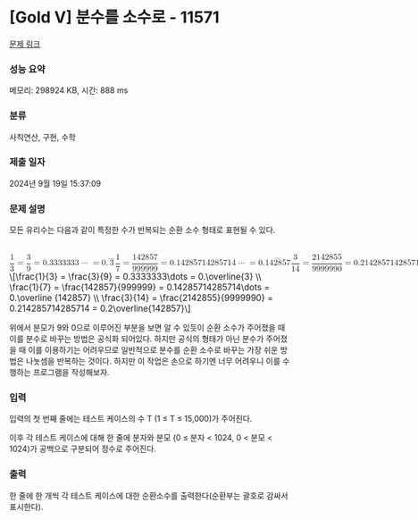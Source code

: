 # [Gold V] 분수를 소수로 - 11571 

[문제 링크](https://www.acmicpc.net/problem/11571) 

### 성능 요약

메모리: 298924 KB, 시간: 888 ms

### 분류

사칙연산, 구현, 수학

### 제출 일자

2024년 9월 19일 15:37:09

### 문제 설명

<p>모든 유리수는 다음과 같이 특정한 수가 반복되는 순환 소수 형태로 표현될 수 있다.</p>

<p><mjx-container class="MathJax" jax="CHTML" display="true" style="font-size: 109%; position: relative;"> <mjx-math display="true" class="MJX-TEX" aria-hidden="true" style="margin-left: 0px; margin-right: 0px;"><mjx-mfrac><mjx-frac type="d"><mjx-num><mjx-nstrut type="d"></mjx-nstrut><mjx-mn class="mjx-n"><mjx-c class="mjx-c31"></mjx-c></mjx-mn></mjx-num><mjx-dbox><mjx-dtable><mjx-line type="d"></mjx-line><mjx-row><mjx-den><mjx-dstrut type="d"></mjx-dstrut><mjx-mn class="mjx-n"><mjx-c class="mjx-c33"></mjx-c></mjx-mn></mjx-den></mjx-row></mjx-dtable></mjx-dbox></mjx-frac></mjx-mfrac><mjx-mo class="mjx-n" space="4"><mjx-c class="mjx-c3D"></mjx-c></mjx-mo><mjx-mfrac space="4"><mjx-frac type="d"><mjx-num><mjx-nstrut type="d"></mjx-nstrut><mjx-mn class="mjx-n"><mjx-c class="mjx-c33"></mjx-c></mjx-mn></mjx-num><mjx-dbox><mjx-dtable><mjx-line type="d"></mjx-line><mjx-row><mjx-den><mjx-dstrut type="d"></mjx-dstrut><mjx-mn class="mjx-n"><mjx-c class="mjx-c39"></mjx-c></mjx-mn></mjx-den></mjx-row></mjx-dtable></mjx-dbox></mjx-frac></mjx-mfrac><mjx-mo class="mjx-n" space="4"><mjx-c class="mjx-c3D"></mjx-c></mjx-mo><mjx-mn class="mjx-n" space="4"><mjx-c class="mjx-c30"></mjx-c><mjx-c class="mjx-c2E"></mjx-c><mjx-c class="mjx-c33"></mjx-c><mjx-c class="mjx-c33"></mjx-c><mjx-c class="mjx-c33"></mjx-c><mjx-c class="mjx-c33"></mjx-c><mjx-c class="mjx-c33"></mjx-c><mjx-c class="mjx-c33"></mjx-c><mjx-c class="mjx-c33"></mjx-c></mjx-mn><mjx-mo class="mjx-n" space="2"><mjx-c class="mjx-c22EF"></mjx-c></mjx-mo><mjx-mo class="mjx-n" space="4"><mjx-c class="mjx-c3D"></mjx-c></mjx-mo><mjx-mn class="mjx-n" space="4"><mjx-c class="mjx-c30"></mjx-c><mjx-c class="mjx-c2E"></mjx-c></mjx-mn><mjx-mover><mjx-over style="padding-bottom: 0.18em; margin-bottom: -0.248em;"><mjx-mo class="mjx-n"><mjx-c class="mjx-c2013"></mjx-c></mjx-mo></mjx-over><mjx-base><mjx-mn class="mjx-n"><mjx-c class="mjx-c33"></mjx-c></mjx-mn></mjx-base></mjx-mover><mjx-mspace></mjx-mspace><mjx-mfrac><mjx-frac type="d"><mjx-num><mjx-nstrut type="d"></mjx-nstrut><mjx-mn class="mjx-n"><mjx-c class="mjx-c31"></mjx-c></mjx-mn></mjx-num><mjx-dbox><mjx-dtable><mjx-line type="d"></mjx-line><mjx-row><mjx-den><mjx-dstrut type="d"></mjx-dstrut><mjx-mn class="mjx-n"><mjx-c class="mjx-c37"></mjx-c></mjx-mn></mjx-den></mjx-row></mjx-dtable></mjx-dbox></mjx-frac></mjx-mfrac><mjx-mo class="mjx-n" space="4"><mjx-c class="mjx-c3D"></mjx-c></mjx-mo><mjx-mfrac space="4"><mjx-frac type="d"><mjx-num><mjx-nstrut type="d"></mjx-nstrut><mjx-mn class="mjx-n"><mjx-c class="mjx-c31"></mjx-c><mjx-c class="mjx-c34"></mjx-c><mjx-c class="mjx-c32"></mjx-c><mjx-c class="mjx-c38"></mjx-c><mjx-c class="mjx-c35"></mjx-c><mjx-c class="mjx-c37"></mjx-c></mjx-mn></mjx-num><mjx-dbox><mjx-dtable><mjx-line type="d"></mjx-line><mjx-row><mjx-den><mjx-dstrut type="d"></mjx-dstrut><mjx-mn class="mjx-n"><mjx-c class="mjx-c39"></mjx-c><mjx-c class="mjx-c39"></mjx-c><mjx-c class="mjx-c39"></mjx-c><mjx-c class="mjx-c39"></mjx-c><mjx-c class="mjx-c39"></mjx-c><mjx-c class="mjx-c39"></mjx-c></mjx-mn></mjx-den></mjx-row></mjx-dtable></mjx-dbox></mjx-frac></mjx-mfrac><mjx-mo class="mjx-n" space="4"><mjx-c class="mjx-c3D"></mjx-c></mjx-mo><mjx-mn class="mjx-n" space="4"><mjx-c class="mjx-c30"></mjx-c><mjx-c class="mjx-c2E"></mjx-c><mjx-c class="mjx-c31"></mjx-c><mjx-c class="mjx-c34"></mjx-c><mjx-c class="mjx-c32"></mjx-c><mjx-c class="mjx-c38"></mjx-c><mjx-c class="mjx-c35"></mjx-c><mjx-c class="mjx-c37"></mjx-c><mjx-c class="mjx-c31"></mjx-c><mjx-c class="mjx-c34"></mjx-c><mjx-c class="mjx-c32"></mjx-c><mjx-c class="mjx-c38"></mjx-c><mjx-c class="mjx-c35"></mjx-c><mjx-c class="mjx-c37"></mjx-c><mjx-c class="mjx-c31"></mjx-c><mjx-c class="mjx-c34"></mjx-c></mjx-mn><mjx-mo class="mjx-n" space="2"><mjx-c class="mjx-c22EF"></mjx-c></mjx-mo><mjx-mo class="mjx-n" space="4"><mjx-c class="mjx-c3D"></mjx-c></mjx-mo><mjx-mn class="mjx-n" space="4"><mjx-c class="mjx-c30"></mjx-c><mjx-c class="mjx-c2E"></mjx-c></mjx-mn><mjx-mover><mjx-over style="padding-bottom: 0.18em; margin-bottom: -0.248em;"><mjx-mo class="mjx-n"><mjx-stretchy-h class="mjx-c2013" style="width: 3em;"><mjx-ext><mjx-c></mjx-c></mjx-ext></mjx-stretchy-h></mjx-mo></mjx-over><mjx-base><mjx-mn class="mjx-n"><mjx-c class="mjx-c31"></mjx-c><mjx-c class="mjx-c34"></mjx-c><mjx-c class="mjx-c32"></mjx-c><mjx-c class="mjx-c38"></mjx-c><mjx-c class="mjx-c35"></mjx-c><mjx-c class="mjx-c37"></mjx-c></mjx-mn></mjx-base></mjx-mover><mjx-mspace></mjx-mspace><mjx-mfrac><mjx-frac type="d"><mjx-num><mjx-nstrut type="d"></mjx-nstrut><mjx-mn class="mjx-n"><mjx-c class="mjx-c33"></mjx-c></mjx-mn></mjx-num><mjx-dbox><mjx-dtable><mjx-line type="d"></mjx-line><mjx-row><mjx-den><mjx-dstrut type="d"></mjx-dstrut><mjx-mn class="mjx-n"><mjx-c class="mjx-c31"></mjx-c><mjx-c class="mjx-c34"></mjx-c></mjx-mn></mjx-den></mjx-row></mjx-dtable></mjx-dbox></mjx-frac></mjx-mfrac><mjx-mo class="mjx-n" space="4"><mjx-c class="mjx-c3D"></mjx-c></mjx-mo><mjx-mfrac space="4"><mjx-frac type="d"><mjx-num><mjx-nstrut type="d"></mjx-nstrut><mjx-mn class="mjx-n"><mjx-c class="mjx-c32"></mjx-c><mjx-c class="mjx-c31"></mjx-c><mjx-c class="mjx-c34"></mjx-c><mjx-c class="mjx-c32"></mjx-c><mjx-c class="mjx-c38"></mjx-c><mjx-c class="mjx-c35"></mjx-c><mjx-c class="mjx-c35"></mjx-c></mjx-mn></mjx-num><mjx-dbox><mjx-dtable><mjx-line type="d"></mjx-line><mjx-row><mjx-den><mjx-dstrut type="d"></mjx-dstrut><mjx-mn class="mjx-n"><mjx-c class="mjx-c39"></mjx-c><mjx-c class="mjx-c39"></mjx-c><mjx-c class="mjx-c39"></mjx-c><mjx-c class="mjx-c39"></mjx-c><mjx-c class="mjx-c39"></mjx-c><mjx-c class="mjx-c39"></mjx-c><mjx-c class="mjx-c30"></mjx-c></mjx-mn></mjx-den></mjx-row></mjx-dtable></mjx-dbox></mjx-frac></mjx-mfrac><mjx-mo class="mjx-n" space="4"><mjx-c class="mjx-c3D"></mjx-c></mjx-mo><mjx-mn class="mjx-n" space="4"><mjx-c class="mjx-c30"></mjx-c><mjx-c class="mjx-c2E"></mjx-c><mjx-c class="mjx-c32"></mjx-c><mjx-c class="mjx-c31"></mjx-c><mjx-c class="mjx-c34"></mjx-c><mjx-c class="mjx-c32"></mjx-c><mjx-c class="mjx-c38"></mjx-c><mjx-c class="mjx-c35"></mjx-c><mjx-c class="mjx-c37"></mjx-c><mjx-c class="mjx-c31"></mjx-c><mjx-c class="mjx-c34"></mjx-c><mjx-c class="mjx-c32"></mjx-c><mjx-c class="mjx-c38"></mjx-c><mjx-c class="mjx-c35"></mjx-c><mjx-c class="mjx-c37"></mjx-c><mjx-c class="mjx-c31"></mjx-c><mjx-c class="mjx-c34"></mjx-c></mjx-mn><mjx-mo class="mjx-n" space="4"><mjx-c class="mjx-c3D"></mjx-c></mjx-mo><mjx-mn class="mjx-n" space="4"><mjx-c class="mjx-c30"></mjx-c><mjx-c class="mjx-c2E"></mjx-c><mjx-c class="mjx-c32"></mjx-c></mjx-mn><mjx-mover><mjx-over style="padding-bottom: 0.18em; margin-bottom: -0.248em;"><mjx-mo class="mjx-n"><mjx-stretchy-h class="mjx-c2013" style="width: 3em;"><mjx-ext><mjx-c></mjx-c></mjx-ext></mjx-stretchy-h></mjx-mo></mjx-over><mjx-base><mjx-mn class="mjx-n"><mjx-c class="mjx-c31"></mjx-c><mjx-c class="mjx-c34"></mjx-c><mjx-c class="mjx-c32"></mjx-c><mjx-c class="mjx-c38"></mjx-c><mjx-c class="mjx-c35"></mjx-c><mjx-c class="mjx-c37"></mjx-c></mjx-mn></mjx-base></mjx-mover></mjx-math><mjx-assistive-mml unselectable="on" display="block"><math xmlns="http://www.w3.org/1998/Math/MathML" display="block"><mfrac><mn>1</mn><mn>3</mn></mfrac><mo>=</mo><mfrac><mn>3</mn><mn>9</mn></mfrac><mo>=</mo><mn>0.3333333</mn><mo>⋯</mo><mo>=</mo><mn>0.</mn><mover><mn>3</mn><mo accent="true">―</mo></mover><mspace linebreak="newline"></mspace><mfrac><mn>1</mn><mn>7</mn></mfrac><mo>=</mo><mfrac><mn>142857</mn><mn>999999</mn></mfrac><mo>=</mo><mn>0.14285714285714</mn><mo>⋯</mo><mo>=</mo><mn>0.</mn><mover><mn>142857</mn><mo accent="true">―</mo></mover><mspace linebreak="newline"></mspace><mfrac><mn>3</mn><mn>14</mn></mfrac><mo>=</mo><mfrac><mn>2142855</mn><mn>9999990</mn></mfrac><mo>=</mo><mn>0.214285714285714</mn><mo>=</mo><mn>0.2</mn><mover><mn>142857</mn><mo accent="true">―</mo></mover></math></mjx-assistive-mml><span aria-hidden="true" class="no-mathjax mjx-copytext">\[\frac{1}{3} = \frac{3}{9} = 0.3333333\dots = 0.\overline{3} \\ \frac{1}{7} = \frac{142857}{999999} = 0.14285714285714\dots = 0.\overline {142857} \\ \frac{3}{14} = \frac{2142855}{9999990} = 0.214285714285714 = 0.2\overline{142857}\]</span> </mjx-container></p>

<p>위에서 분모가 9와 0으로 이루어진 부분을 보면 알 수 있듯이 순환 소수가 주어졌을 때 이를 분수로 바꾸는 방법은 공식화 되어있다. 하지만 공식의 형태가 아닌 분수가 주어졌을 때 이를 이용하기는 어려우므로 일반적으로 분수를 순환 소수로 바꾸는 가장 쉬운 방법은 나눗셈을 반복하는 것이다. 하지만 이 작업은 손으로 하기엔 너무 어려우니 이를 수행하는 프로그램을 작성해보자.</p>

### 입력 

 <p>입력의 첫 번째 줄에는 테스트 케이스의 수 T (1 ≤ T ≤ 15,000)가 주어진다.</p>

<p>이후 각 테스트 케이스에 대해 한 줄에 분자와 분모 (0 ≤ 분자 < 1024, 0 < 분모 < 1024)가 공백으로 구분되어 정수로 주어진다.</p>

### 출력 

 <p>한 줄에 한 개씩 각 테스트 케이스에 대한 순환소수를 출력한다(순환부는 괄호로 감싸서 표시한다).</p>

